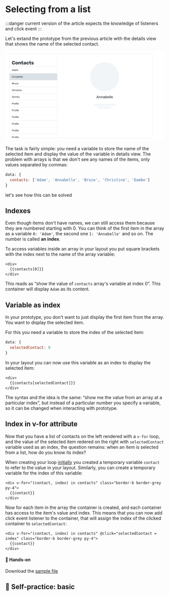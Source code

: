 # Selecting from a list

:::danger
current version of the article expects the knowledge of listeners and click event
:::

Let's extand the prototype from the previous article with the details view that shows the name of the selected contact.

![hey](./media/indexes-wireframes-1.png)
<!--
the above could be a nice Principle animation maybe? Smooth, but may be far from the expected result
Maybe screencasts of actual prototype? Harder to make look smooth, but the actual result is shown
-->

The task is fairly simple: you need a variable to store the name of the selected item and display the value of the variable in details view. The problem with arrays is that we don't see any names of the items, only values separated by commas:

```js
data: {
  contacts: ['Adam', 'Annabelle', 'Bruce', 'Christine', 'Dambo']
}
```

let's see how this can be solved

## Indexes

Even though items don't have names, we can still access them because they are numbered starting with 0. You can think of the first item in the array as a variable `0: 'Adam'`, the second one `1: 'Annabelle'` and so on. The number is called **an index**.

To access variables inside an array in your layout you put square brackets with the index next to the name of the array variable:

```vue
<div>
  {{contacts[0]}}
</div>
```

This reads as “show the value of `contacts` array's variable at index 0”. This container will display `Adam` as its content.

## Variable as index

In your prototype, you don't want to just display the first item from the array. You want to display the selected item.

For this you need a variable to store the index of the selected item:

```js
data: {
  selectedContact: 0
}
```

In your layout you can now use this variable as an index to display the selected item:

```vue
<div>
  {{contacts[selectedContact]}}
</div>
```

The syntax and the idea is the same: “show me the value from an array at a particular index”, but instead of a particular number you specify a variable, so it can be changed when interacting with prototype.

## Index in v-for attribute

Now that you have a list of contacts on the left rendered with a `v-for` loop, and the value of the selected item redered on the right with `selectedContact` variable used as an index, the question remains: when an item is selected from a list, how do you know its index?

When creating your loop [initially](./lists.md#loop) you created a temporary variable `contact` to refer to the value in your layout. Similarly, you can create a temporary variable for the index of this variable:

```vue
<div v-for="(contact, index) in contacts" class="border-b border-grey py-4">
  {{contact}}
</div>
```

<!-- The syntax? As with the `contact`, the name of the temporary variable you use for the index is up to you.  -->

Now for each item in the array the container is created, and each container has access to the item's value and index. This means that you can now add click event listener to the container, that will assign the index of the clicked container to `selectedContact`:

```vue
<div v-for="(contact, index) in contacts" @click="selectedContact = index" class="border-b border-grey py-4">
  {{contact}}
</div>
```

#### 👐 Hands-on

Download the [sample file](./../../../course-files/interaction-basics/lists-contacts-3.html.zip)

## 👶 Self-practice: basic